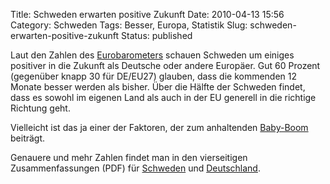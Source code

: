 Title: Schweden erwarten positive Zukunft
Date: 2010-04-13 15:56
Category: Schweden
Tags: Besser, Europa, Statistik
Slug: schweden-erwarten-positive-zukunft
Status: published

Laut den Zahlen des
[Eurobarometers](http://ec.europa.eu/public_opinion/archives/eb/eb72/eb72_en.htm)
schauen Schweden um einiges positiver in die Zukunft als Deutsche oder
andere Europäer. Gut 60 Prozent (gegenüber knapp 30 für DE/EU27)
glauben, dass die kommenden 12 Monate besser werden als bisher. Über die
Hälfte der Schweden findet, dass es sowohl im eigenen Land als auch in
der EU generell in die richtige Richtung geht.

Vielleicht ist das ja einer der Faktoren, der zum anhaltenden
[Baby-Boom](http://www.dn.se/sthlm/fler-barn-okar-kraven-pa-stadens-parker-1.1076721)
beiträgt.

Genauere und mehr Zahlen findet man in den vierseitigen
Zusammenfassungen (PDF) für
[Schweden](http://ec.europa.eu/public_opinion/archives/eb/eb72/eb72_fact_se_en.pdf)
und
[Deutschland](http://ec.europa.eu/public_opinion/archives/eb/eb72/eb72_fact_de_en.pdf).

